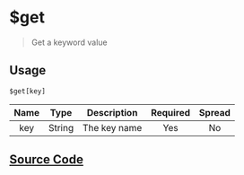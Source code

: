 # $get
> Get a keyword value
## Usage
```
$get[key]
```
| Name | Type | Description | Required | Spread
| :---: | :---: | :---: | :---: | :---: |
key | String | The key name | Yes | No
## [Source Code](https://github.com/tryforge/ForgeScript-V2/blob/main/docs/functions/get.md)